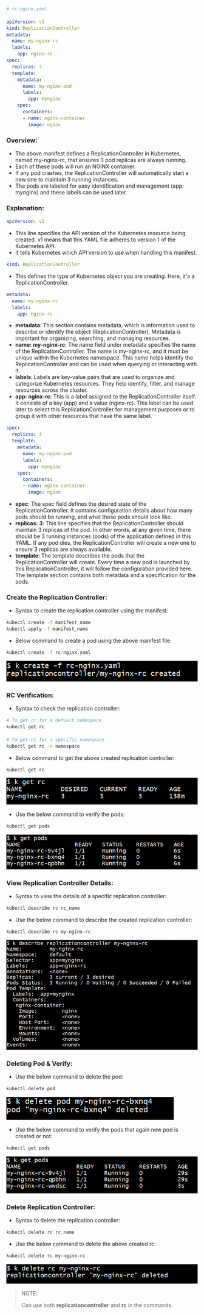 ```yaml
# rc-nginx.yaml

apiVersion: v1
kind: ReplicationController
metadata:
  name: my-nginx-rc
  labels:
    app: nginx-rc 
spec:
  replicas: 3
  template:
    metadata:
      name: my-nginx-pod
      labels:
        app: mynginx
    spec:
      containers:
      - name: nginx-container
        image: nginx
```

### Overview:
- The above manifest defines a ReplicationController in Kubernetes, named my-nginx-rc, that ensures 3 pod replicas are always running. 
- Each of these pods will run an NGINX container. 
- If any pod crashes, the ReplicationController will automatically start a new one to maintain 3 running instances. 
- The pods are labeled for easy identification and management (app: mynginx) and these labels can be used later.

### Explanation:

```yaml
apiVersion: v1
```
- This line specifies the API version of the Kubernetes resource being created. v1 means that this YAML file adheres to version 1 of the Kubernetes API.
- It tells Kubernetes which API version to use when handling this manifest.

```yaml
kind: ReplicationController
```
- This defines the type of Kubernetes object you are creating. Here, it's a ReplicationController. 

```yaml
metadata:
  name: my-nginx-rc
  labels:
    app: nginx-rc
```
- **metadata**: This section contains metadata, which is information used to describe or identify the object (ReplicationController). Metadata is important for organizing, searching, and managing resources.  
- **name: my-nginx-rc**: The name field under metadata specifies the name of the ReplicationController. The name is my-nginx-rc, and it must be unique within the Kubernetes namespace. This name helps identify the ReplicationController and can be used when querying or interacting with it.
- **labels**: Labels are key-value pairs that are used to organize and categorize Kubernetes resources. They help identify, filter, and manage resources across the cluster.
- **app: nginx-rc**: This is a label assigned to the ReplicationController itself. It consists of a key (app) and a value (nginx-rc). This label can be used later to select this ReplicationController for management purposes or to group it with other resources that have the same label.

```yaml
spec:
  replicas: 3
  template:
    metadata:
      name: my-nginx-pod
      labels:
        app: mynginx
    spec:
      containers:
      - name: nginx-container
        image: nginx
```
- **spec**: The spec field defines the desired state of the ReplicationController. It contains configuration details about how many pods should be running, and what these pods should look like.
- **replicas: 3**: This line specifies that the ReplicationController should maintain 3 replicas of the pod. In other words, at any given time, there should be 3 running instances (pods) of the application defined in this YAML. If any pod dies, the ReplicationController will create a new one to ensure 3 replicas are always available.
- **template**: The template describes the pods that the ReplicationController will create. Every time a new pod is launched by this ReplicationController, it will follow the configuration provided here. The template section contains both metadata and a specification for the pods.

### Create the Replication Controller:
- Syntax to create the replication controller using the manifest:
```bash
kubectl create -f manifest_name
kubectl apply -f manifest_name
```

- Below command to create a pod using the above manifest file:
```bash
kubectl create -f rc-nginx.yaml
```

![screenshot](https://github.com/saimanasak/kubernetes/blob/main/replication-controller/basic-rc-nginx/images/create_rc.png)

### RC Verification:
- Syntax to check the replication controller:
```bash
# To get rc for a defualt namespace
kubectl get rc 

# To get rc for a specific namespace
kubectl get rc -n namespace
```

- Below command to get the above created replication controller:
```bash
kubectl get rc
```

![screenshot](https://github.com/saimanasak/kubernetes/blob/main/replication-controller/basic-rc-nginx/images/get_rc.png)

- Use the below command to verify the pods:
```bash
kubectl get pods
```

![screenshot](https://github.com/saimanasak/kubernetes/blob/main/replication-controller/basic-rc-nginx/images/initial_get_pods.png)

### View Replication Controller Details:
- Syntax to view the details of a specific replication controller:
```bash
kubectl describe rc rc_name
```

- Use the below command to describe the created replication controller:
```bash
kubectl describe rc my-nginx-rc
```

![screenshot](https://github.com/saimanasak/kubernetes/blob/main/replication-controller/basic-rc-nginx/images/describe_rc.png)

### Deleting Pod & Verify:
- Use the below command to delete the pod:
```bash
kubectl delete pod 
```

![screenshot](https://github.com/saimanasak/kubernetes/blob/main/replication-controller/basic-rc-nginx/images/delete_pod.png)

- Use the below command to verify the pods that again new pod is created or not:
```bash
kubectl get pods
```

![screenshot](https://github.com/saimanasak/kubernetes/blob/main/replication-controller/basic-rc-nginx/images/new_get_pods.png)

### Delete Replication Controller:
- Syntax to delete the replication controller:
```bash
kubectl delete rc rc_name
```

- Use the below command to delete the above created rc:
```bash
kubectl delete rc my-nginx-rc
```

![screenshot](https://github.com/saimanasak/kubernetes/blob/main/replication-controller/basic-rc-nginx/images/delete_rc.png)

> NOTE:
> 
> Can use both **replicationcontroller** and **rc** in the commands.  